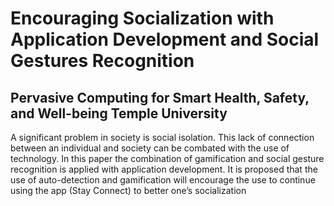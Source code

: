 # Encouraging Socialization with Application Development and Social Gestures Recognition 
## Pervasive Computing for Smart Health, Safety, and Well-being Temple University
A significant problem in society is social isolation. This lack of connection between an individual and society can be combated with the use of technology. In this paper the combination of gamification and social gesture recognition is applied with application development. It is proposed that the use of auto-detection and gamification will encourage the use to continue using the app (Stay Connect) to better one’s socialization
